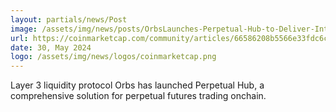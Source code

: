 ```yaml
---
layout: partials/news/Post
image: /assets/img/news/posts/OrbsLaunches-Perpetual-Hub-to-Deliver-Intent-Based-Solution.jpeg
url: https://coinmarketcap.com/community/articles/66586208b5566e33fdc6cfe4/
date: 30, May 2024
logo: /assets/img/news/logos/coinmarketcap.png
---
```


Layer 3 liquidity protocol Orbs has launched Perpetual Hub, a comprehensive solution for perpetual futures trading onchain.
